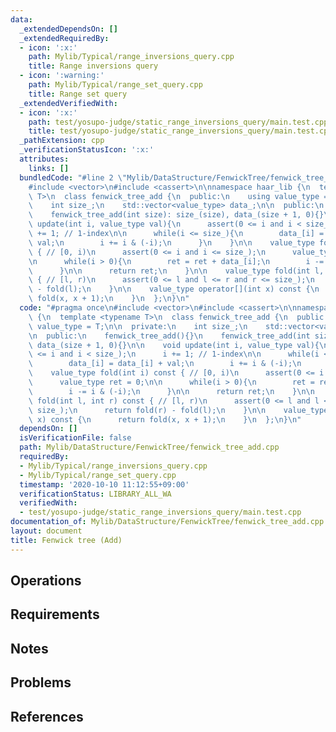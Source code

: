 ```yaml
---
data:
  _extendedDependsOn: []
  _extendedRequiredBy:
  - icon: ':x:'
    path: Mylib/Typical/range_inversions_query.cpp
    title: Range inversions query
  - icon: ':warning:'
    path: Mylib/Typical/range_set_query.cpp
    title: Range set query
  _extendedVerifiedWith:
  - icon: ':x:'
    path: test/yosupo-judge/static_range_inversions_query/main.test.cpp
    title: test/yosupo-judge/static_range_inversions_query/main.test.cpp
  _pathExtension: cpp
  _verificationStatusIcon: ':x:'
  attributes:
    links: []
  bundledCode: "#line 2 \"Mylib/DataStructure/FenwickTree/fenwick_tree_add.cpp\"\n\
    #include <vector>\n#include <cassert>\n\nnamespace haar_lib {\n  template <typename\
    \ T>\n  class fenwick_tree_add {\n  public:\n    using value_type = T;\n\n  private:\n\
    \    int size_;\n    std::vector<value_type> data_;\n\n  public:\n    fenwick_tree_add(){}\n\
    \    fenwick_tree_add(int size): size_(size), data_(size + 1, 0){}\n\n    void\
    \ update(int i, value_type val){\n      assert(0 <= i and i < size_);\n      i\
    \ += 1; // 1-index\n\n      while(i <= size_){\n        data_[i] = data_[i] +\
    \ val;\n        i += i & (-i);\n      }\n    }\n\n    value_type fold(int i) const\
    \ { // [0, i)\n      assert(0 <= i and i <= size_);\n      value_type ret = 0;\n\
    \n      while(i > 0){\n        ret = ret + data_[i];\n        i -= i & (-i);\n\
    \      }\n\n      return ret;\n    }\n\n    value_type fold(int l, int r) const\
    \ { // [l, r)\n      assert(0 <= l and l <= r and r <= size_);\n      return fold(r)\
    \ - fold(l);\n    }\n\n    value_type operator[](int x) const {\n      return\
    \ fold(x, x + 1);\n    }\n  };\n}\n"
  code: "#pragma once\n#include <vector>\n#include <cassert>\n\nnamespace haar_lib\
    \ {\n  template <typename T>\n  class fenwick_tree_add {\n  public:\n    using\
    \ value_type = T;\n\n  private:\n    int size_;\n    std::vector<value_type> data_;\n\
    \n  public:\n    fenwick_tree_add(){}\n    fenwick_tree_add(int size): size_(size),\
    \ data_(size + 1, 0){}\n\n    void update(int i, value_type val){\n      assert(0\
    \ <= i and i < size_);\n      i += 1; // 1-index\n\n      while(i <= size_){\n\
    \        data_[i] = data_[i] + val;\n        i += i & (-i);\n      }\n    }\n\n\
    \    value_type fold(int i) const { // [0, i)\n      assert(0 <= i and i <= size_);\n\
    \      value_type ret = 0;\n\n      while(i > 0){\n        ret = ret + data_[i];\n\
    \        i -= i & (-i);\n      }\n\n      return ret;\n    }\n\n    value_type\
    \ fold(int l, int r) const { // [l, r)\n      assert(0 <= l and l <= r and r <=\
    \ size_);\n      return fold(r) - fold(l);\n    }\n\n    value_type operator[](int\
    \ x) const {\n      return fold(x, x + 1);\n    }\n  };\n}\n"
  dependsOn: []
  isVerificationFile: false
  path: Mylib/DataStructure/FenwickTree/fenwick_tree_add.cpp
  requiredBy:
  - Mylib/Typical/range_inversions_query.cpp
  - Mylib/Typical/range_set_query.cpp
  timestamp: '2020-10-10 11:12:55+09:00'
  verificationStatus: LIBRARY_ALL_WA
  verifiedWith:
  - test/yosupo-judge/static_range_inversions_query/main.test.cpp
documentation_of: Mylib/DataStructure/FenwickTree/fenwick_tree_add.cpp
layout: document
title: Fenwick tree (Add)
---
```


## Operations

## Requirements

## Notes

## Problems

## References
